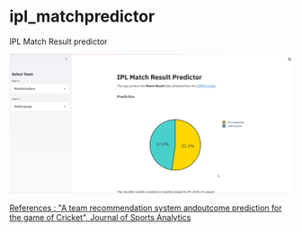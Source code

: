 # ipl_matchpredictor
IPL Match Result predictor

![Demo](https://github.com/iambolt/ipl_matchpredictor/blob/main/images/website_gif.gif)

[References : "A team recommendation system andoutcome prediction for the game of Cricket", Journal of Sports Analytics](https://www.researchgate.net/publication/324738089_A_team_recommendation_system_and_outcome_prediction_for_the_game_of_Cricket)
